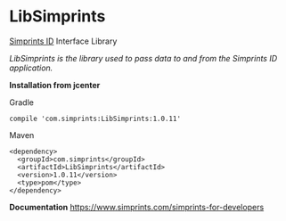 # LibSimprints
[Simprints ID](https://play.google.com/store/apps/details?id=com.simprints.id) Interface Library

*LibSimprints is the library used to pass data to and from the Simprints ID application.*

**Installation from jcenter** 

Gradle
```
compile 'com.simprints:LibSimprints:1.0.11'
```

Maven
```
<dependency>
  <groupId>com.simprints</groupId>
  <artifactId>LibSimprints</artifactId>
  <version>1.0.11</version>
  <type>pom</type>
</dependency>
```

**Documentation**
https://www.simprints.com/simprints-for-developers
